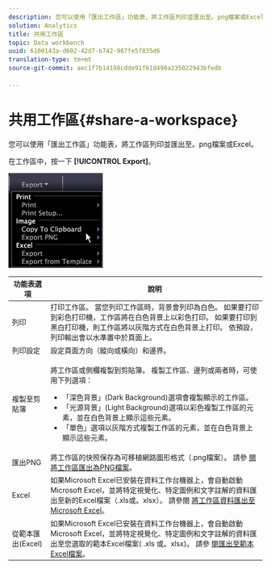```yaml
---
description: 您可以使用「匯出工作區」功能表，將工作區列印並匯出至。png檔案或Excel。
solution: Analytics
title: 共用工作區
topic: Data workbench
uuid: 6100143a-d602-42d7-b742-987fe5f835d6
translation-type: tm+mt
source-git-commit: aec1f7b14198cdde91f61d490a235022943bfedb

---
```



# 共用工作區{#share-a-workspace}

您可以使用「匯出工作區」功能表，將工作區列印並匯出至。png檔案或Excel。

在工作區中，按一下 **[!UICONTROL Export]**。

![](assets/mnu_export.png)

<table id="table_900D1AB7B08749469DA9544C5D37096F"> 
 <thead> 
  <tr> 
   <th colname="col1" class="entry"> 功能表選項 </th> 
   <th colname="col2" class="entry"> 說明 </th> 
  </tr> 
 </thead>
 <tbody> 
  <tr> 
   <td colname="col1"> 列印 </td> 
   <td colname="col2"> 打印工作區。 當您列印工作區時，背景會列印為白色。 如果要打印到彩色打印機，工作區將在白色背景上以彩色打印。 如果要打印到黑白打印機，則工作區將以灰階方式在白色背景上打印。 依預設，列印輸出會以水準置中於頁面上。 </td> 
  </tr> 
  <tr> 
   <td colname="col1"> 列印設定 </td> 
   <td colname="col2"> 設定頁面方向（縱向或橫向）和邊界。 </td> 
  </tr> 
  <tr> 
   <td colname="col1"> 複製至剪貼簿 </td> 
   <td colname="col2"> <p>將工作區或側欄複製到剪貼簿。 複製工作區、邊列或兩者時，可使用下列選項： 
     <ul id="ul_F7338E53385B4AE39FBCF1C3A80276CE"> 
      <li id="li_9A3147A64B1C443AAE2843A5260E3273">「深色背景」(Dark Background)選項會複製顯示的工作區。 </li> 
      <li id="li_516B6162FDA747CFBB2886E71DF49146">「光源背景」(Light Background)選項以彩色複製工作區的元素，並在白色背景上顯示這些元素。 </li> 
      <li id="li_E0B5E9D31F5948238DEB0D75E235BAE3">「單色」選項以灰階方式複製工作區的元素，並在白色背景上顯示這些元素。 </li> 
     </ul> </p> </td> 
  </tr> 
  <tr> 
   <td colname="col1"> 匯出PNG </td> 
   <td colname="col2">將工作區的快照保存為可移植網路圖形格式（.png檔案）。 請參 <a href="../../../home/c-get-started/c-work-worksp/c-ex-wksp.md#section-f9fbe0f0a1c341e2b063cce106cac35e"> 閱將工作區匯出為PNG檔案</a>。 </td> 
  </tr> 
  <tr> 
   <td colname="col1"> Excel </td> 
   <td colname="col2"> 如果Microsoft Excel已安裝在資料工作台機器上，會自動啟動Microsoft Excel，並將特定視覺化、特定圖例和文字註解的資料匯出至新的Excel檔案（.xls或。xlsx）。 請參閱 <a href="../../../home/c-get-started/c-work-worksp/c-ex-wksp.md#section-fe214e3dbc364d2eba3834d62d295acb"> 將工作區資料匯出至Microsoft Excel</a>。 </td> 
  </tr> 
  <tr> 
   <td colname="col1"> 從範本匯出(Excel) </td> 
   <td colname="col2"> 如果Microsoft Excel已安裝在資料工作台機器上，會自動啟動Microsoft Excel，並將特定視覺化、特定圖例和文字註解的資料匯出至您選取的範本Excel檔案(<span class="filepath"> .xls</span><span class="filepath"> 或。xlsx</span>)。 請參 <a href="../../../home/c-get-started/c-work-worksp/c-ex-wksp.md#section-814772929ca64cf6b92b89d3fdd02302"> 閱匯出至範本Excel檔案</a>。 </td> 
  </tr> 
 </tbody> 
</table>
